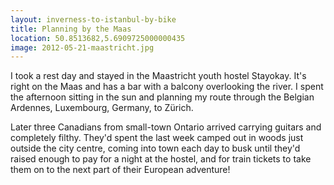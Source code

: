 ```yaml
---
layout: inverness-to-istanbul-by-bike
title: Planning by the Maas
location: 50.8513682,5.6909725000000435
image: 2012-05-21-maastricht.jpg
---
```

I took a rest day and stayed in the Maastricht youth hostel Stayokay. It's right on the Maas and has a bar with a balcony overlooking the river. I spent the afternoon sitting in the sun and planning my route through the Belgian Ardennes, Luxembourg,  Germany, to Zürich.

Later three Canadians from small-town Ontario arrived carrying guitars and completely filthy. They'd spent the last week camped out in woods just outside the city centre, coming into town each day to busk until they'd raised enough to pay for a night at the hostel, and for train tickets to take them on to the next part of their European adventure!